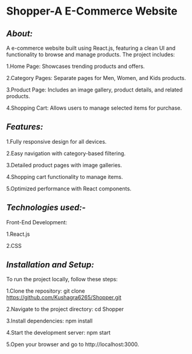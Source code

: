 # **Shopper-A E-Commerce Website**

## ***About:***
A e-commerce website built using React.js, featuring a clean UI and functionality to browse and manage products. The project includes:

1.Home Page: Showcases trending products and offers.

2.Category Pages: Separate pages for Men, Women, and Kids products.

3.Product Page: Includes an image gallery, product details, and related products.

4.Shopping Cart: Allows users to manage selected items for purchase.

## ***Features:***

1.Fully responsive design for all devices.

2.Easy navigation with category-based filtering.

3.Detailed product pages with image galleries.

4.Shopping cart functionality to manage items.

5.Optimized performance with React components.


## ***Technologies used:-***

Front-End Development:

1.React.js

2.CSS

## ***Installation and Setup:***

To run the project locally, follow these steps:

1.Clone the repository:
git clone https://github.com/Kushagra6265/Shopper.git

2.Navigate to the project directory:
cd Shopper

3.Install dependencies:
npm install

4.Start the development server:
npm start

5.Open your browser and go to http://localhost:3000.
